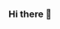 ### Hi there 👋

<!--
**Angel-Guzman/Angel-Guzman** is a ✨ _special_ ✨ repository because its `README.md` (this file) appears on your GitHub profile.

Here are some ideas to get you started:

- 🔭 I’m currently working on ... Full Stack Web Applications
- 🌱 I’m currently learning ... Node.JS
- 👯 I’m looking to collaborate on ... React
- 🤔 I’m looking for help with ... Data Structures/Algorithims
- 💬 Ask me about ... Anything
- 📫 How to reach me: ... angelguzman97@gmail.com
-->
